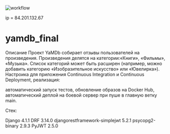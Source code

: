 ![workflow](https://github.com/kirillkutsko/yamdb_final/actions/workflows/main.yml/badge.svg)

ip = 84.201.132.67

# yamdb_final
Описание
Проект YaMDb собирает отзывы пользователей на произведения. Произведения делятся на категории:«Книги», «Фильмы», «Музыка». Список категорий может быть расширен (например, можно добавить категорию «Изобразительное искусство» или «Ювелирка»). Настроика для приложения Continuous Integration и Continuous Deployment, реализация:

автоматический запуск тестов,
обновление образов на Docker Hub,
автоматический деплой на боевой сервер при пуше в главную ветку main.

Стек:


Django 4.1.1
DRF 3.14.0
djangorestframework-simplejwt 5.2.1
psycopg2-binary 2.9.3
PyJWT 2.5.0